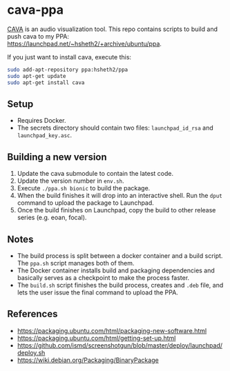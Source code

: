 # cava-ppa

[CAVA](https://github.com/karlstav/cava) is an audio visualization tool.
This repo contains scripts to build and push cava to my PPA: https://launchpad.net/~hsheth2/+archive/ubuntu/ppa.

If you just want to install cava, execute this:
```bash
sudo add-apt-repository ppa:hsheth2/ppa
sudo apt-get update
sudo apt-get install cava
```

## Setup

- Requires Docker.
- The secrets directory should contain two files: `launchpad_id_rsa` and `launchpad_key.asc`.

## Building a new version

1. Update the cava submodule to contain the latest code.
2. Update the version number in `env.sh`.
3. Execute `./ppa.sh bionic` to build the package.
4. When the build finishes it will drop into an interactive shell. Run the
   `dput` command to upload the package to Launchpad.
5. Once the build finishes on Launchpad, copy the build to other release
   series (e.g. eoan, focal).

## Notes
- The build process is split between a docker container and a build script. The `ppa.sh` script manages both of them.
- The Docker container installs build and packaging dependencies and basically serves as a checkpoint to make the process faster.
- The `build.sh` script finishes the build process, creates and `.deb` file, and lets the user issue the final command to upload the PPA.

## References
- https://packaging.ubuntu.com/html/packaging-new-software.html
- https://packaging.ubuntu.com/html/getting-set-up.html
- https://github.com/ismd/screenshotgun/blob/master/deploy/launchpad/deploy.sh
- https://wiki.debian.org/Packaging/BinaryPackage
